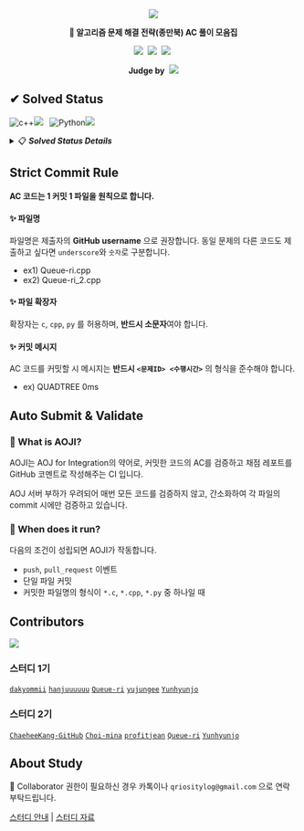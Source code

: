 <p align="center"> 
    <img src="https://user-images.githubusercontent.com/77003554/149657444-3df0e0b0-21e1-44f3-90ef-fc70e1f0775a.png">
</p> 

<p align="center"><b>📖 알고리즘 문제 해결 전략(종만북) AC 풀이 모음집</b></p>

<p align="center">
<a href="https://opensource.org/licenses/MIT"><img src="https://img.shields.io/badge/License-MIT-yellow.svg?style=flat-square"></a>&nbsp;
<a href="https://github.com/Queue-ri/Advanced-Algorithm-Study/actions/workflows/aoji-commit.yml"><img src="https://github.com/Queue-ri/Advanced-Algorithm-Study/actions/workflows/aoji-commit.yml/badge.svg"></a>&nbsp;
<a href="https://github.com/Queue-ri/Advanced-Algorithm-Study/actions/workflows/aoji-pr.yml"><img src="https://github.com/Queue-ri/Advanced-Algorithm-Study/actions/workflows/aoji-pr.yml/badge.svg?on=pull-request"></a>&nbsp;
</p>

<p align="center">
    <b>Judge by</b>&nbsp;
    <a href="https://algospot.com/">
        <img src="https://user-images.githubusercontent.com/77003554/149662725-c2dab312-52f2-42ec-99e4-3c90c5c013bd.png">
    </a>
</p>


## ✔ Solved Status
![c++](https://img.shields.io/badge/C++-333333.svg?style=flat-square&logo=c%2B%2B&logoColor=f34b7d)![](https://progress-bar.dev/23/?scale=120&width=150&suffix=+solved+/+120)&nbsp;&nbsp;
![Python](https://img.shields.io/badge/python-333333?style=flat-square&logo=python&logoColor=3672A5)![](https://progress-bar.dev/7/?scale=120&width=150&suffix=+solved+/+120)

<details>
    <summary>📋 <b><i>Solved Status Details</i></b></summary>
    <br />
    WIP...
</details>

## Strict Commit Rule

**AC 코드는 1 커밋 1 파일을 원칙으로 합니다.**

#### ✨ 파일명

파일명은 제출자의 **GitHub username** 으로 권장합니다. 동일 문제의 다른 코드도 제출하고 싶다면 `underscore`와 `숫자`로 구분합니다.
- ex1) Queue-ri.cpp
- ex2) Queue-ri_2.cpp

#### ✨ 파일 확장자

확장자는 `c`, `cpp`, `py` 를 허용하며, **반드시 소문자**여야 합니다.

#### ✨ 커밋 메시지

AC 코드를 커밋할 시 메시지는 **반드시 `<문제ID> <수행시간>`** 의 형식을 준수해야 합니다.
- ex) QUADTREE 0ms

## Auto Submit & Validate
### 🎯 What is AOJI?
AOJI는 AOJ for Integration의 약어로, 커밋한 코드의 AC를 검증하고 채점 레포트를 GitHub 코멘트로 작성해주는 CI 입니다.

AOJ 서버 부하가 우려되어 매번 모든 코드를 검증하지 않고, 간소화하여 각 파일의 commit 시에만 검증하고 있습니다.

### 🎯 When does it run?
다음의 조건이 성립되면 AOJI가 작동합니다.

- `push`, `pull_request` 이벤트
- 단일 파일 커밋
- 커밋한 파일명의 형식이 `*.c`, `*.cpp`, `*.py` 중 하나일 때

## Contributors

<a href="https://github.com/Queue-ri/Advanced-Algorithm-Study/graphs/contributors">
  <img src="https://contrib.rocks/image?repo=Queue-ri/Advanced-Algorithm-Study" />
</a>

### 스터디 1기
[`dakyommii`](https://github.com/dakyommii) [`hanjuuuuuu`](https://github.com/hanjuuuuuu)
 [`Queue-ri`](https://github.com/Queue-ri) [`yujungee`](https://github.com/yujungee) [`Yunhyunjo`](https://github.com/Yunhyunjo)
 
### 스터디 2기
[`ChaeheeKang-GitHub`](https://github.com/ChaeheeKang-GitHub) [`Choi-mina`](https://github.com/Choi-mina) [`profitjean`](https://github.com/profitjean) [`Queue-ri`](https://github.com/Queue-ri) [`Yunhyunjo`](https://github.com/Yunhyunjo)


## About Study
📢 Collaborator 권한이 필요하신 경우 카톡이나 `qriositylog@gmail.com` 으로 연락 부탁드립니다.

[스터디 안내](https://github.com/Queue-ri/Advanced-Algorithm-Study/issues/114) | [스터디 자료](https://github.com/Queue-ri/Advanced-Algorithm-Study/issues/115)
